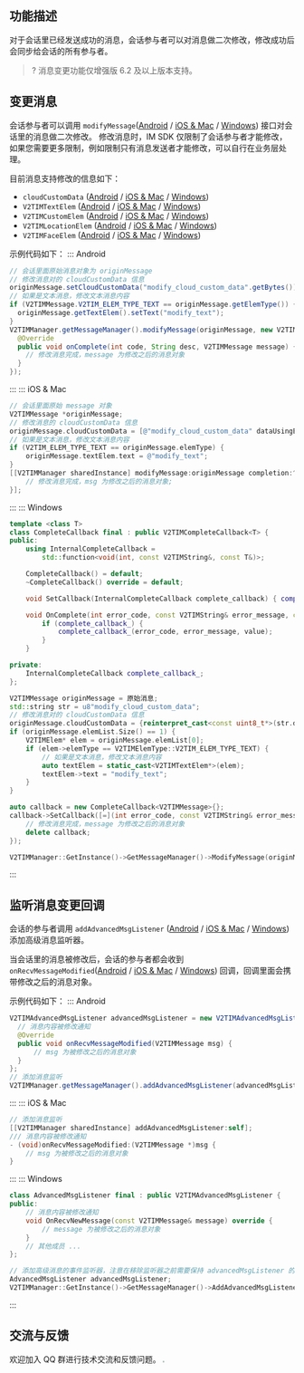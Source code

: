 ## 功能描述
对于会话里已经发送成功的消息，会话参与者可以对消息做二次修改，修改成功后会同步给会话的所有参与者。

> ? 消息变更功能仅增强版 6.2 及以上版本支持。

## 变更消息
会话参与者可以调用 `modifyMessage`([Android](https://im.sdk.qcloud.com/doc/zh-cn/classcom_1_1tencent_1_1imsdk_1_1v2_1_1V2TIMMessageManager.html#a5464602189e6af536540e86e8bcbbe73) / [iOS & Mac](https://im.sdk.qcloud.com/doc/zh-cn/categoryV2TIMManager_07Message_08.html#a7609c2dd8550e43b23d24069200d37cb) / [Windows](https://im.sdk.qcloud.com/doc/zh-cn/classV2TIMMessageManager.html#ae4123dd87276906605d8d4be6a56b5ad)) 接口对会话里的消息做二次修改。
修改消息时，IM SDK 仅限制了会话参与者才能修改，如果您需要更多限制，例如限制只有消息发送者才能修改，可以自行在业务层处理。

目前消息支持修改的信息如下：
* `cloudCustomData` ([Android](https://im.sdk.qcloud.com/doc/zh-cn/classcom_1_1tencent_1_1imsdk_1_1v2_1_1V2TIMMessage.html#a9335c9c326a2bfa8f4e6951cb9714e62) / [iOS & Mac](https://im.sdk.qcloud.com/doc/zh-cn/interfaceV2TIMMessage.html#a99a1c55f183244cc56588e9769dac4d0) / [Windows](https://im.sdk.qcloud.com/doc/zh-cn/structV2TIMMessage.html#a3417bf1a2828a99c0db54edae7e78da4)) 
* `V2TIMTextElem` ([Android](https://im.sdk.qcloud.com/doc/zh-cn/classcom_1_1tencent_1_1imsdk_1_1v2_1_1V2TIMTextElem.html) / [iOS & Mac](https://im.sdk.qcloud.com/doc/zh-cn/interfaceV2TIMTextElem.html) / [Windows](https://im.sdk.qcloud.com/doc/zh-cn/structV2TIMTextElem.html)) 
* `V2TIMCustomElem` ([Android](https://im.sdk.qcloud.com/doc/zh-cn/classcom_1_1tencent_1_1imsdk_1_1v2_1_1V2TIMCustomElem.html) / [iOS & Mac](https://im.sdk.qcloud.com/doc/zh-cn/interfaceV2TIMCustomElem.html) / [Windows](https://im.sdk.qcloud.com/doc/zh-cn/structV2TIMCustomElem.html))
* `V2TIMLocationElem` ([Android](https://im.sdk.qcloud.com/doc/zh-cn/classcom_1_1tencent_1_1imsdk_1_1v2_1_1V2TIMLocationElem.html) / [iOS & Mac](https://im.sdk.qcloud.com/doc/zh-cn/interfaceV2TIMLocationElem.html) / [Windows](https://im.sdk.qcloud.com/doc/zh-cn/structV2TIMLocationElem.html))
* `V2TIMFaceElem` ([Android](https://im.sdk.qcloud.com/doc/zh-cn/classcom_1_1tencent_1_1imsdk_1_1v2_1_1V2TIMFaceElem.html) / [iOS & Mac](https://im.sdk.qcloud.com/doc/zh-cn/interfaceV2TIMFaceElem.html) / [Windows](https://im.sdk.qcloud.com/doc/zh-cn/structV2TIMFaceElem.html))

示例代码如下：
<dx-tabs>
::: Android
```java
// 会话里面原始消息对象为 originMessage
// 修改消息对的 cloudCustomData 信息
originMessage.setCloudCustomData("modify_cloud_custom_data".getBytes());
// 如果是文本消息，修改文本消息内容
if (V2TIMMessage.V2TIM_ELEM_TYPE_TEXT == originMessage.getElemType()) {
  originMessage.getTextElem().setText("modify_text");
}
V2TIMManager.getMessageManager().modifyMessage(originMessage, new V2TIMCompleteCallback<V2TIMMessage>() {
  @Override
  public void onComplete(int code, String desc, V2TIMMessage message) {
    // 修改消息完成，message 为修改之后的消息对象
  }
});
```
:::
::: iOS & Mac
```objectivec
// 会话里面原始 message 对象
V2TIMMessage *originMessage; 
// 修改消息的 cloudCustomData 信息
originMessage.cloudCustomData = [@"modify_cloud_custom_data" dataUsingEncoding:NSUTF8StringEncoding];
// 如果是文本消息，修改文本消息内容
if (V2TIM_ELEM_TYPE_TEXT == originMessage.elemType) {
    originMessage.textElem.text = @"modify_text";
}
[[V2TIMManager sharedInstance] modifyMessage:originMessage completion:^(int code, NSString *desc, V2TIMMessage *msg) {
    // 修改消息完成，msg 为修改之后的消息对象;
}];
```
:::
::: Windows
```cpp
template <class T>
class CompleteCallback final : public V2TIMCompleteCallback<T> {
public:
    using InternalCompleteCallback =
        std::function<void(int, const V2TIMString&, const T&)>;

    CompleteCallback() = default;
    ~CompleteCallback() override = default;

    void SetCallback(InternalCompleteCallback complete_callback) { complete_callback_ = std::move(complete_callback); }

    void OnComplete(int error_code, const V2TIMString& error_message, const T& value) override {
        if (complete_callback_) {
            complete_callback_(error_code, error_message, value);
        }
    }

private:
    InternalCompleteCallback complete_callback_;
};

V2TIMMessage originMessage = 原始消息;
std::string str = u8"modify_cloud_custom_data";
// 修改消息对的 cloudCustomData 信息
originMessage.cloudCustomData = {reinterpret_cast<const uint8_t*>(str.data()), str.size()};
if (originMessage.elemList.Size() == 1) {
    V2TIMElem* elem = originMessage.elemList[0];
    if (elem->elemType == V2TIMElemType::V2TIM_ELEM_TYPE_TEXT) {
        // 如果是文本消息，修改文本消息内容
        auto textElem = static_cast<V2TIMTextElem*>(elem);
        textElem->text = "modify_text";
    }
}

auto callback = new CompleteCallback<V2TIMMessage>{};
callback->SetCallback([=](int error_code, const V2TIMString& error_message, const V2TIMMessage& message) {
    // 修改消息完成，message 为修改之后的消息对象
    delete callback;
});

V2TIMManager::GetInstance()->GetMessageManager()->ModifyMessage(originMessage, callback);
```
:::
</dx-tabs>

## 监听消息变更回调
会话的参与者调用 `addAdvancedMsgListener` ([Android](https://im.sdk.qcloud.com/doc/zh-cn/classcom_1_1tencent_1_1imsdk_1_1v2_1_1V2TIMMessageManager.html#aaccdec10b9fbee5e43eaf908e359c823) / [iOS & Mac](https://im.sdk.qcloud.com/doc/zh-cn/categoryV2TIMManager_07Message_08.html#acf794752cc6bfa786aea5cd7fabadfab) / [Windows](https://im.sdk.qcloud.com/doc/zh-cn/classV2TIMMessageManager.html#a498688ee0f672f114e28d830761dfbf8)) 添加高级消息监听器。

当会话里的消息被修改后，会话的参与者都会收到 `onRecvMessageModified`([Android](https://im.sdk.qcloud.com/doc/zh-cn/classcom_1_1tencent_1_1imsdk_1_1v2_1_1V2TIMAdvancedMsgListener.html#ade079c0c996ee408abdc9cc83ab56e40) / [iOS & Mac](https://im.sdk.qcloud.com/doc/zh-cn/protocolV2TIMAdvancedMsgListener-p.html#a1fb56e509cecc32663ebd460c1de88cb) / [Windows](https://im.sdk.qcloud.com/doc/zh-cn/classV2TIMAdvancedMsgListener.html#ab404888951cc78732a2f77d85d4b96e8)) 回调，回调里面会携带修改之后的消息对象。

示例代码如下：
<dx-tabs>
::: Android
```java
V2TIMAdvancedMsgListener advancedMsgListener = new V2TIMAdvancedMsgListener() {
  // 消息内容被修改通知
  @Override
  public void onRecvMessageModified(V2TIMMessage msg) {
      // msg 为被修改之后的消息对象
  }
};
// 添加消息监听
V2TIMManager.getMessageManager().addAdvancedMsgListener(advancedMsgListener);
```
:::
::: iOS & Mac
```objectivec
// 添加消息监听
[[V2TIMManager sharedInstance] addAdvancedMsgListener:self];
/// 消息内容被修改通知
- (void)onRecvMessageModified:(V2TIMMessage *)msg {
    // msg 为被修改之后的消息对象
}
```
:::
::: Windows
```cpp
class AdvancedMsgListener final : public V2TIMAdvancedMsgListener {
public:
    // 消息内容被修改通知
    void OnRecvNewMessage(const V2TIMMessage& message) override {
        // message 为被修改之后的消息对象
    }
    // 其他成员 ...
};

// 添加高级消息的事件监听器，注意在移除监听器之前需要保持 advancedMsgListener 的生命期，以免接收不到事件回调
AdvancedMsgListener advancedMsgListener;
V2TIMManager::GetInstance()->GetMessageManager()->AddAdvancedMsgListener(&advancedMsgListener);
```
:::
</dx-tabs>

## 交流与反馈
欢迎加入 QQ 群进行技术交流和反馈问题。
<img src="https://sdk-im-1252463788.cos.ap-hongkong.myqcloud.com/tools/resource/officialwebsite/pictures/doc_sdk_qq_group.jpg" style="zoom:20%;"/>
